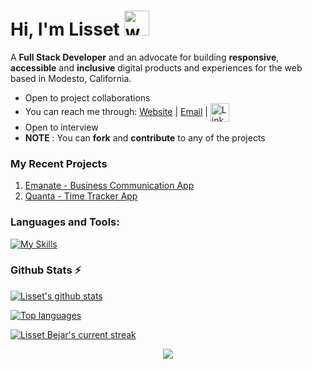 <h1>Hi, I'm Lisset <a href="#"><a/><img src="https://user-images.githubusercontent.com/72663882/171687151-bb31c996-c9d2-49c8-b593-734946893b23.gif" alt="waving hand gif" aria-hidden="true" width="40" /></h1> 

A **Full Stack Developer**  and an advocate for building **responsive**, **accessible** and **inclusive** digital products and experiences for the web based in Modesto, California. 
- Open to project collaborations
- You can reach me through: <a href="https://lbejar.dev">Website</a>   |  <a href="lbejar1124@gmail.com">Email</a> | <a href="https://www.linkedin.com/in/lisset-bejar/">
 <img  alt="LinkedIn" title="LinkedIn" src="https://img.shields.io/static/v1?message=LinkedIn&logo=linkedin&label=&color=0077B5&logoColor=white&labelColor=&style=for-the-badge" height="30" align="center" /></a>
- Open to interview
- **NOTE** : You can **fork** and **contribute** to any of the projects 
 
### My Recent Projects

 1. [Emanate - Business Communication App](https://emanate-demo.web.app/login)
 1. [Quanta - Time Tracker App](https://github.com/BejarL/vite-vikings-quanta-web-app)


### **Languages and Tools:**  
[![My Skills](https://skills.thijs.gg/icons?i=html,css,tailwind,js,react,vite,next,expressjs,nodejs,mongodb,firebase,md,git,github,vscode,styledcomponents,&perline=13)](#)

### Github Stats ⚡

 [![Lisset's github stats](https://github-readme-stats.vercel.app/api?username=BejarL&show_icons=true&count_private=true&line_height=20&icon_color=00b3ff&theme=blue-green&title_color=00b3ff)](#)
 
 [![Top languages](https://github-readme-stats.vercel.app/api/top-langs/?username=BejarL&layout=compact&count_private=true&theme=blue-green&title_color=00b3ff)](#)

[![Lisset Bejar's current streak](https://streak-stats.demolab.com?user=BejarL&count_private=true&theme=blue-green&title_color=00b3ff)](#)

<p align="center">
     <img src="https://capsule-render.vercel.app/api?type=waving&color=gradient&height=100&section=footer"/>
</p>
